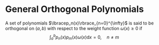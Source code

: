 # General Orthogonal Polynomials
A set of polynomials $\lbracep_n(x)\rbrace_{n=0}^{\infty}$ is said to be orthogonal on $\left(a,b\right)$ with respect to the weight function $\omega\left(x\right)\geq0$ if
$$\int_a^bp_n\left(x\right)p_m\left(x\right)\omega\left(x\right)\mathrm{d}x=0,\quad n\ne m$$
